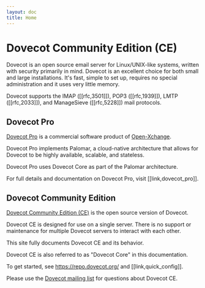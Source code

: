 ```yaml
---
layout: doc
title: Home
---
```


# Dovecot Community Edition (CE)

Dovecot is an open source email server for Linux/UNIX-like systems,
written with security primarily in mind. Dovecot is an excellent choice for
both small and large installations. It's fast, simple to set up, requires
no special administration and it uses very little memory.

Dovecot supports the IMAP ([[rfc,3501]]), POP3 ([[rfc,1939]]), LMTP
([[rfc,2033]]), and ManageSieve ([[rfc,5228]]) mail protocols.

## Dovecot Pro

[Dovecot Pro](https://www.open-xchange.com/portfolio/ox-dovecot-pro/) is
a commercial software product of [Open-Xchange](https://www.open-xchange.com/).

Dovecot Pro implements Palomar, a cloud-native architecture that allows for
Dovecot to be highly available, scalable, and stateless.

Dovecot Pro uses Dovecot Core as part of the Palomar architecture.

For full details and documentation on Dovecot Pro, visit [[link,dovecot_pro]].

## Dovecot Community Edition

[Dovecot Community Edition (CE)](https://www.dovecot.org/) is the open source
version of Dovecot.

Dovecot CE is designed for use on a single server. There is no support or
maintenance for multiple Dovecot servers to interact with each other.

This site fully documents Dovecot CE and its behavior.

Dovecot CE is also referred to as "Dovecot Core" in this documentation.

To get started, see https://repo.dovecot.org/ and [[link,quick_config]].

Please use the
[Dovecot mailing list](https://www.dovecot.org/mailinglists.html) for
questions about Dovecot CE.
